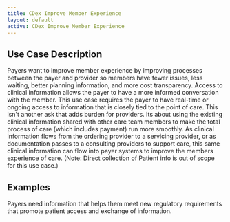 ```yaml
---
title: CDex Improve Member Experience
layout: default
active: CDex Improve Member Experience
---
```


## Use Case Description
Payers want to improve member experience by improving processes between the payer and provider so members have fewer issues, less waiting, better planning information, and more cost transparency. Access to clinical information allows the payer to have a more informed conversation with the member. This use case requires the payer to have real-time or ongoing access to information that is closely tied to the point of care. This isn't another ask that adds burden for providers. Its about using the existing clinical information shared with other care team members to make the total process of care (which includes payment) run more smoothly. As clinical information flows from the ordering provider to a servicing provider, or as documentation passes to a consulting providers to support care, this same clinical information can flow into payer systems to improve the members experience of care. (Note: Direct collection of Patient info is out of scope for this use case.)

## Examples
Payers need information that helps them meet new regulatory requirements that promote patient access and exchange of information. 